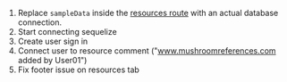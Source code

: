 1. Replace `sampleData` inside the [resources route](routes/resources.js) with an actual database connection.
2. Start connecting sequelize
3. Create user sign in 
4. Connect user to resource comment ("www.mushroomreferences.com added by User01")
5. Fix footer issue on resources tab